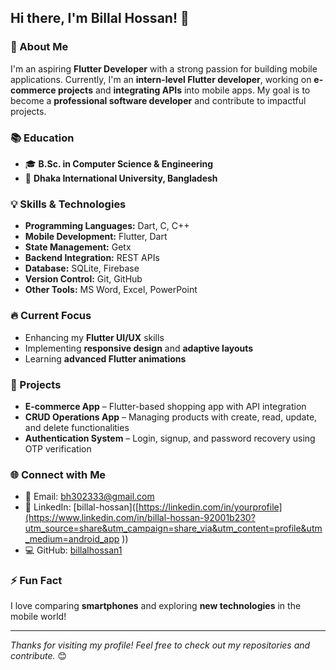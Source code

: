 ## Hi there, I'm Billal Hossan! 👋

### 🚀 About Me
I'm an aspiring **Flutter Developer** with a strong passion for building mobile applications. Currently, I'm an **intern-level Flutter developer**, working on **e-commerce projects** and **integrating APIs** into mobile apps. My goal is to become a **professional software developer** and contribute to impactful projects.

### 📚 Education
- 🎓 **B.Sc. in Computer Science & Engineering**
- 🏫 **Dhaka International University, Bangladesh**

### 💡 Skills & Technologies
- **Programming Languages:** Dart, C, C++
- **Mobile Development:** Flutter, Dart
- **State Management:** Getx
- **Backend Integration:** REST APIs
- **Database:** SQLite, Firebase
- **Version Control:** Git, GitHub
- **Other Tools:** MS Word, Excel, PowerPoint

### 🔥 Current Focus
- Enhancing my **Flutter UI/UX** skills
- Implementing **responsive design** and **adaptive layouts**
- Learning **advanced Flutter animations**

### 📌 Projects
- **E-commerce App** – Flutter-based shopping app with API integration
- **CRUD Operations App** – Managing products with create, read, update, and delete functionalities
- **Authentication System** – Login, signup, and password recovery using OTP verification

### 🌐 Connect with Me
- 📧 Email: [bh302333@gmail.com](flutterbillal.com)
- 🔗 LinkedIn: [billal-hossan]([https://linkedin.com/in/yourprofile](https://www.linkedin.com/in/billal-hossan-92001b230?utm_source=share&utm_campaign=share_via&utm_content=profile&utm_medium=android_app ))
- 💻 GitHub: [billalhossan1]([https://github.com/billalhossan22](https://github.com/billalhossan1))

### ⚡ Fun Fact
I love comparing **smartphones** and exploring **new technologies** in the mobile world!

---

_Thanks for visiting my profile! Feel free to check out my repositories and contribute._ 😊
